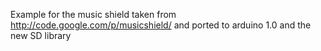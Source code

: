Example for the music shield taken from 
http://code.google.com/p/musicshield/ 
and ported to arduino 1.0 and the new SD library
